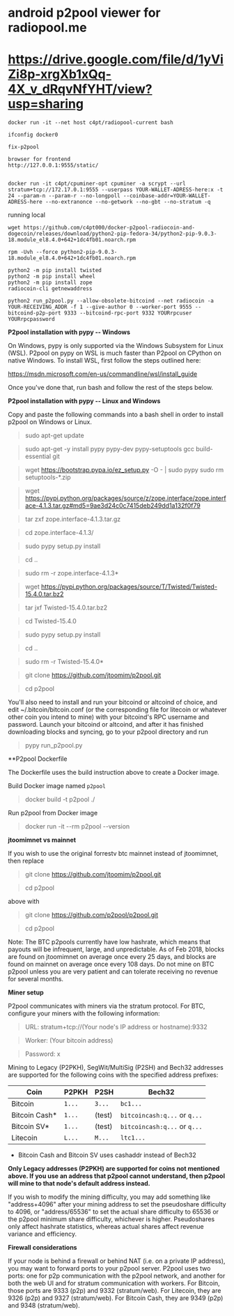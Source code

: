 
# android p2pool viewer for radiopool.me
# https://drive.google.com/file/d/1yViZi8p-xrgXb1xQq-4X_v_dRqvNfYHT/view?usp=sharing

```
docker run -it --net host c4pt/radiopool-current bash

ifconfig docker0

fix-p2pool

browser for frontend
http://127.0.0.1:9555/static/


docker run -it c4pt/cpuminer-opt cpuminer -a scrypt --url stratum+tcp://172.17.0.1:9555 --userpass YOUR-WALLET-ADRESS-here:x -t 24 --param-n --param-r --no-longpoll --coinbase-addr=YOUR-WALLET-ADRESS-here --no-extranonce --no-getwork --no-gbt --no-stratum -q
```


running local
```
wget https://github.com/c4pt000/docker-p2pool-radiocoin-and-dogecoin/releases/download/python2-pip-fedora-34/python2-pip-9.0.3-18.module_el8.4.0+642+1dc4fb01.noarch.rpm

rpm -Uvh --force python2-pip-9.0.3-18.module_el8.4.0+642+1dc4fb01.noarch.rpm 

python2 -m pip install twisted
python2 -m pip install wheel
python2 -m pip install zope
radiocoin-cli getnewaddress

python2 run_p2pool.py --allow-obsolete-bitcoind --net radiocoin -a YOUR-RECEIVING_ADDR -f 1 --give-author 0 --worker-port 9555 --bitcoind-p2p-port 9333 --bitcoind-rpc-port 9332 YOURrpcuser YOURrpcpassword
 ```

**P2pool installation with pypy -- Windows**




On Windows, pypy is only supported via the Windows Subsystem for Linux (WSL). P2pool on pypy on WSL is much faster than P2pool on
CPython on native Windows. To install WSL, first follow the steps outlined here:


https://msdn.microsoft.com/en-us/commandline/wsl/install_guide


Once you've done that, run bash and follow the rest of the steps below.


**P2pool installation with pypy -- Linux and Windows**


Copy and paste the following commands into a bash shell in order to install p2pool on Windows or Linux.

>sudo apt-get update

>sudo apt-get -y install pypy pypy-dev pypy-setuptools gcc build-essential git


>wget https://bootstrap.pypa.io/ez_setup.py -O - | sudo pypy
>sudo rm setuptools-*.zip


>wget https://pypi.python.org/packages/source/z/zope.interface/zope.interface-4.1.3.tar.gz#md5=9ae3d24c0c7415deb249dd1a132f0f79

>tar zxf zope.interface-4.1.3.tar.gz

>cd zope.interface-4.1.3/

>sudo pypy setup.py install

>cd ..

>sudo rm -r zope.interface-4.1.3*


>wget https://pypi.python.org/packages/source/T/Twisted/Twisted-15.4.0.tar.bz2

>tar jxf Twisted-15.4.0.tar.bz2

>cd Twisted-15.4.0

>sudo pypy setup.py install

>cd ..

>sudo rm -r Twisted-15.4.0*


>git clone https://github.com/jtoomim/p2pool.git

>cd p2pool


You'll also need to install and run your bitcoind or altcoind of choice, and edit ~/.bitcoin/bitcoin.conf (or the corresponding file for litecoin or whatever other coin you intend to mine) with your bitcoind's RPC username and password. Launch your bitcoind or altcoind, and after it has finished downloading blocks and syncing, go to your p2pool directory and run


>pypy run_p2pool.py

**P2pool Dockerfile

The Dockerfile uses the build instruction above to create a Docker image.

Build Docker image named `p2pool`

>docker build -t p2pool ./

Run p2pool from Docker image

>docker run -it --rm p2pool --version

**jtoomimnet vs mainnet**


If you wish to use the original forrestv btc mainnet instead of jtoomimnet, then replace


>git clone https://github.com/jtoomim/p2pool.git

>cd p2pool


above with


>git clone https://github.com/p2pool/p2pool.git

>cd p2pool


Note: The BTC p2pools currently have low hashrate, which means that payouts will be infrequent, large, and unpredictable. As of Feb 2018, blocks are found on jtoomimnet on average once every 25 days, and blocks are found on mainnet on average once every 108 days. Do not mine on BTC p2pool unless you are very patient and can tolerate receiving no revenue for several months.


**Miner setup**


P2pool communicates with miners via the stratum protocol. For BTC, configure your miners with the following information:


>URL: stratum+tcp://(Your node's IP address or hostname):9332

>Worker: (Your bitcoin address)

>Password: x



Mining to Legacy (P2PKH), SegWit/MultiSig (P2SH) and Bech32 addresses are supported for the following coins with the specified address prefixes:

|Coin		|P2PKH	|P2SH	|Bech32				|
|---------------|-------|-------|-------------------------------|
|Bitcoin	|`1...`	|`3...`	|`bc1...`			|
|Bitcoin Cash*	|`1...`	| (test)|`bitcoincash:q...` or `q...`	|
|Bitcoin SV*	|`1...`	| (test)|`bitcoincash:q...` or `q...`	| 
|Litecoin	|`L...`	|`M...`	|`ltc1...`			|
* Bitcoin Cash and Bitcoin SV uses cashaddr instead of Bech32

**Only Legacy addresses (P2PKH) are supported for coins not mentioned above. If you use an address that p2pool cannot understand, then p2pool will mine to that node's default address instead.**


If you wish to modify the mining difficulty, you may add something like "address+4096" after your mining address to set the pseudoshare difficulty to 4096, or "address/65536" to set the actual share difficulty to 65536 or the p2pool minimum share difficulty, whichever is higher. Pseudoshares only affect hashrate statistics, whereas actual shares affect revenue variance and efficiency.


**Firewall considerations**


If your node is behind a firewall or behind NAT (i.e. on a private IP address), you may want to forward ports to your p2pool server. P2pool uses two ports: one for p2p communication with the p2pool network, and another for both the web UI and for stratum communication with workers. For Bitcoin, those ports are 9333 (p2p) and 9332 (stratum/web). For Litecoin, they are 9326 (p2p) and 9327 (stratum/web). For Bitcoin Cash, they are 9349 (p2p) and 9348 (stratum/web).
